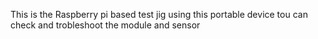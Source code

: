This is the Raspberry pi based test jig using this portable device tou can check and trobleshoot the module and sensor

